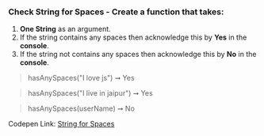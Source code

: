 ### Check String for Spaces - Create a function that takes: 

1. **One String** as an argument. 
1. If the string contains any spaces then acknowledge this by **Yes** in the **console**.
1. If the string not contains any spaces then acknowledge this by **No** in the **console**.

> hasAnySpaces("I love js") ➞ Yes

> hasAnySpaces("I live in jaipur") ➞ Yes

> hasAnySpaces(userName) ➞ No

Codepen Link: [String for Spaces](https://codepen.io/naveencoder/pen/NVPQaj)